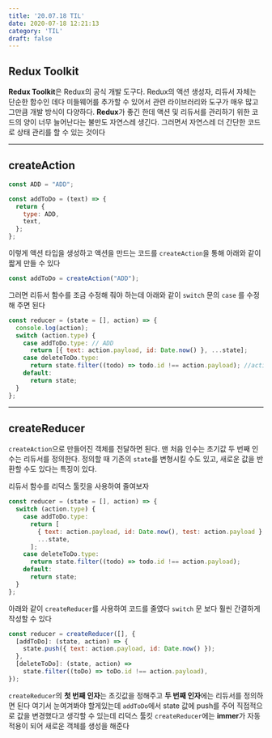 ```yaml
---
title: '20.07.18 TIL'
date: 2020-07-18 12:21:13
category: 'TIL'
draft: false
---
```

## Redux Toolkit
**Redux Toolkit**은 Redux의 공식 개발 도구다. Redux의 액션 생성자, 리듀서 자체는 단순한 함수인 데다 미들웨어를 추가할 수 있어서 관련 라이브러리와 도구가 매우 많고 그만큼 개발 방식이 다양하다. **Redux**가 좋긴 한데 액션 및 리듀서를 관리하기 위한 코드의 양이 너무 늘어난다는 불만도 자연스레 생긴다. 그러면서 자연스레 더 간단한 코드로 상태 관리를 할 수 있는 것이다

***

## createAction
```javascript
const ADD = "ADD";

const addToDo = (text) => {
  return {
    type: ADD,
    text,
  };
};
```

이렇게 액션 타입을 생성하고 액션을 만드는 코드를 `createAction`을 통해 아래와 같이 짧게 만들 수 있다

```javascript
const addToDo = createAction("ADD");
```

그러면 리듀서 함수를 조금 수정해 줘야 하는데 아래와 같이 `switch` 문의 `case` 를 수정해 주면 된다

```javascript
const reducer = (state = [], action) => {
  console.log(action);
  switch (action.type) {
    case addToDo.type: // ADD
      return [{ text: action.payload, id: Date.now() }, ...state];
    case deleteToDo.type:
      return state.filter((todo) => todo.id !== action.payload); //action.id
    default:
      return state;
  }
};
```

---

## createReducer

`createAction`으로 만들어진 객체를 전달하면 된다. 맨 처음 인수는 초기값 두 번째 인수는 리듀서를 정의한다. 정의할 때 기존의 `state`를 변형시킬 수도 있고, 새로운 값을 반환할 수도 있다는 특징이 있다.

리듀서 함수를 리덕스 툴킷을 사용하여 줄여보자

```javascript
const reducer = (state = [], action) => {
  switch (action.type) {
    case addToDo.type:
      return [
        { text: action.payload, id: Date.now(), test: action.payload },
        ...state,
      ];
    case deleteToDo.type:
      return state.filter((todo) => todo.id !== action.payload);
    default:
      return state;
  }
};
```

아래와 같이 `createReducer`를 사용하여 코드를 줄였다 `switch` 문 보다 훨씬 간결하게 작성할 수 있다

```javascript
const reducer = createReducer([], {
  [addToDo]: (state, action) => {
    state.push({ text: action.payload, id: Date.now() });
  },
  [deleteToDo]: (state, action) =>
    state.filter((toDo) => toDo.id !== action.payload),
});
```

`createReducer`의 **첫 번째 인자**는 초깃값을 정해주고 **두 번째 인자**에는 리듀서를 정의하면 된다 여기서 눈여겨봐야 할게있는데 `addToDo`에서 state 값에 push를 주어 직접적으로 값을 변경했다고 생각할 수 있는데 리덕스 툴킷 `createReducer`에는 **immer**가 자동 적용이 되어 새로운 객체를 생성을 해준다
